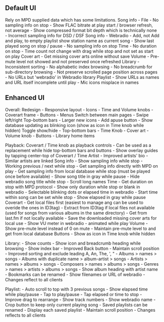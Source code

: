 ## Default UI

Rely on MPD supplied data which has some limitations.
    Song info - File
        - No sampling info on stop
        - Show FLAC bitrate at play start / browser refresh, not average
        - Show compressed format bit depth which is technically none
        - Incorrect sampling info for DSD / DSF
    Song info - Webradio 
        - Add, not Add and play, to empty playlist show station name as current song
        - Show last played song on stop / pause
        - No sampling info on stop
    Time
        - No duration on stop
        - Time count not change with drag while stop and not set as start on play
    Cover art
        - Get missing cover arts online without save
    Volume
        - Pre-mute level not showed and not preserved once refreshed
    Library
        - Inconsistent sorting
        - No alphabetic index browsing
        - No breadcrumb for sub-directory browsing
        - Not preserve scrolled page position across pages
        - No URLs but 'webradio' in Webradio library
    Playlist
        - Show URLs as names and URL itself incomplete until play
        - Mic icons misplace in names


## Enhanced UI

Overall:
	Redesign
		- Responsive layout
		- Icons
		- Time and Volume knobs
		- Coverart frame
		- Buttons
		- Menus
	Switch between main pages
		- Swipe left/right
	Top-bottom bars
		- Larger new icons
		- Add apuse button
		- Show database updating as blinking icon (show as icon in Time knob while hidden)
	Toggle show/hide
		- Top-bottom bars
		- Time Knob
		- Cover art
		- Volume knob
		- Buttons
		- Library home items

Playback:
	Coverart / Time knob as playback controls
		- Can be used as a replacement while hide top-bottom bars and buttons
		- Show overlay guides by tapping center-top of Coverart / Time 
	Artist
		- Improved artists' bio
		- Similar artists are linked
    Song info
		- Show sampling info while stop
		- Working previous / next while stop
        - Get sampling info directly with MPD on play
        - Get sampling info from local database while stop (must be played once before available)
		- Show song title in gray while pause
		- Hide webradio song title while stop
		- Scroll long names
    Time
        - Get duration on stop with MPD protocol
		- Show only duration while stop or blank in webradio
		- Selectable blinking dots or elapsed time in webradio
        - Start time within song can be set while stop
		- Show elapsed in gray while pause
    Coverart
		- Get local files first (easiest to manage ang can be used to overide the ones in ID3tag)
		- Extract from ID3tag if local files not available (used for songs from various albums in the same directory)
		- Get from last.fm if not locally available
        - Save the downloaded missing cover arts for local use
		- Show VU meter in webradio - animated while play
    Volume
        - Show pre-mute level instead of 0 on mute
        - Maintain pre-mute level to and get from local database
	Buttons
		- Show as icon in Time knob while hidden
		
Library:
		- Show counts
		- Show icon and breadcrumb heading while browsing
		- Show index bar
		- Improved Back button
		- Maintain scroll position
		- Improved sorting and exclude leading A, An, The, ', "
		- Albums > names > songs
		- Albums with duplicate name > album-artist > songs
		- Artists > names > albums > songs
		- Composers > names > albums > songs
		- Genres > names > artists > albums > songs
		- Show album heading with artist name
		- Bookmarks can be renamed
		- Show filenames or URL of webradio
		- Changes reflect to all clients
		
Playlist:
		- Auto scroll to top with 3 previous songs
		- Show elapsed time while play/pause
		- Tap to play/pause
		- Tap elapsed or time to stop
		- Improve drag to rearrange
		- Show track numbers
		- Show webradio name
		- Crop button to keep only current playing song
		- Saved playlists can be renamed
		- Display each saved playlist
		- Maintain scroll position
		- Changes reflects to all clients
